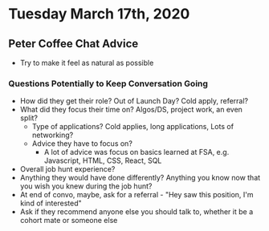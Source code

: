 # Tuesday March 17th, 2020

## Peter Coffee Chat Advice

- Try to make it feel as natural as possible

### Questions Potentially to Keep Conversation Going

- How did they get their role? Out of Launch Day? Cold apply, referral?
- What did they focus their time on? Algos/DS, project work, an even split?
  - Type of applications? Cold applies, long applications, Lots of networking?
  - Advice they have to focus on?
    - A lot of advice was focus on basics learned at FSA, e.g. Javascript, HTML, CSS, React, SQL
- Overall job hunt experience?
- Anything they would have done differently? Anything you know now that you wish you knew during the job hunt?
- At end of convo, maybe, ask for a referral - "Hey saw this position, I'm kind of interested"
- Ask if they recommend anyone else you should talk to, whether it be a cohort mate or someone else
